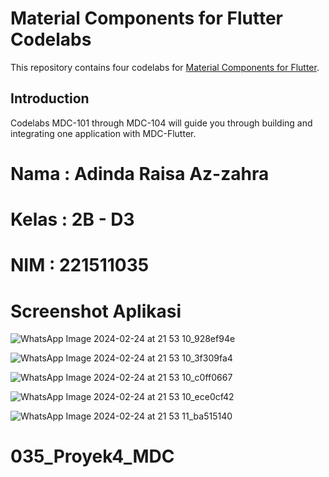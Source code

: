 # Material Components for Flutter Codelabs

This repository contains four codelabs for [Material Components for Flutter](https://github.com/material-components/material-components-flutter).

## Introduction

Codelabs MDC-101 through MDC-104 will guide you through building and integrating one application with MDC-Flutter.
# Nama : Adinda Raisa Az-zahra
# Kelas : 2B - D3
# NIM : 221511035

# Screenshot Aplikasi
![WhatsApp Image 2024-02-24 at 21 53 10_928ef94e](https://github.com/adindaraisa/035_Proyek4_MDC/assets/117048747/e8c5defb-dedc-44f9-b14e-90f23618c4dd)

![WhatsApp Image 2024-02-24 at 21 53 10_3f309fa4](https://github.com/adindaraisa/035_Proyek4_MDC/assets/117048747/a9967e48-c165-42d3-9307-816cad9e3c22)

![WhatsApp Image 2024-02-24 at 21 53 10_c0ff0667](https://github.com/adindaraisa/035_Proyek4_MDC/assets/117048747/5475f1c9-ae26-4170-81b3-5896eb0c94bd)

![WhatsApp Image 2024-02-24 at 21 53 10_ece0cf42](https://github.com/adindaraisa/035_Proyek4_MDC/assets/117048747/6030d213-5718-4a3e-b879-a56a0c5e65ba)

![WhatsApp Image 2024-02-24 at 21 53 11_ba515140](https://github.com/adindaraisa/035_Proyek4_MDC/assets/117048747/15d65b7d-c32a-4bac-95ee-fa66745f353e)




# 035_Proyek4_MDC

